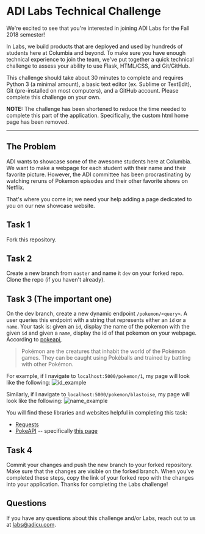 # ADI Labs Technical Challenge

We're excited to see that you're interested in joining ADI Labs for the Fall 2018 semester!

In Labs, we build products that are deployed and used by hundreds of students here at Columbia and beyond. To make sure you have enough technical experience to join the team, we've put together a quick technical challenge to assess your ability to use Flask, HTML/CSS, and Git/GitHub.

This challenge should take about 30 minutes to complete and requires Python 3 (a minimal amount), a basic text editor (ex. Sublime or TextEdit), Git (pre-installed on most computers), and a GitHub account. Please complete this challenge on your own.

**NOTE:** The challenge has been shortened to reduce the time needed to complete this part of the application. Specifically, the custom html home page has been removed.

---

## The Problem

ADI wants to showcase some of the awesome students here at Columbia. We want to make a webpage for each student with their name and their favorite picture. However, the ADI committee has been procrastinating by watching reruns of Pokemon episodes and their other favorite shows on Netflix.

That's where you come in; we need your help adding a page dedicated to you on our new showcase website.

## Task 1

Fork this repository.

## Task 2

Create a new branch from `master` and name it `dev` on your forked repo. Clone the repo (if you haven't already).

## Task 3 (The important one)

On the dev branch, create a new dynamic endpoint `/pokemon/<query>`. A user queries this endpoint with a string that represents either an `id` or a `name`. Your task is: given an `id`, display the name of the pokemon with the given `id` and given a `name`, display the id of that pokemon on your webpage. According to [pokeapi](https://www.pokeapi.co/),

> Pokémon are the creatures that inhabit the world of the Pokémon games. They can be caught using Pokéballs and trained by battling with other Pokémon.

For example, if I navigate to `localhost:5000/pokemon/1`, my page will look like the following:
![id_example](images/id.png)

Similarly, if I navigate to `localhost:5000/pokemon/blastoise`, my page will look like the following:
![name_example](images/name.png)

You will find these libraries and websites helpful in completing this task:

- [Requests](http://docs.python-requests.org/en/master/)
- [PokeAPI](https://www.pokeapi.co/) -- specifically [this page](https://www.pokeapi.co/docsv2/#pokemon)

## Task 4

Commit your changes and push the new branch to your forked repository. Make sure that the changes are visible on the forked branch. When you've completed these steps, copy the link of your forked repo with the changes into your application. Thanks for completing the Labs challenge!

## Questions

If you have any questions about this challenge and/or Labs, reach out to us at [labs@adicu.com](mailto:labs@adicu.com).
